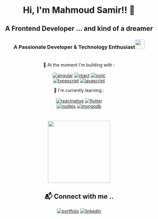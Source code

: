 
<h1 align="center">Hi, I'm Mahmoud Samir!! 👋</h1>
<h2 align="center">A Frontend Developer ... and kind of a dreamer</h2>
<h3 align="center">A Passionate Developer & Technology Enthusiast<img src="https://media.giphy.com/media/WUlplcMpOCEmTGBtBW/giphy.gif" width="30"></h3>


#
<div align="center">

🎢 At the moment I'm building with : <br/> <br/>
[![angular](https://img.shields.io/badge/Angular-DD0031?style=for-the-badge&logo=angular&logoColor=white)](https://github.com/msamirzayed)
[![react](https://img.shields.io/badge/React-20232A?style=for-the-badge&logo=react&logoColor=61DAFB)](https://github.com/msamirzayed)
[![ionic](https://img.shields.io/badge/Ionic-3880FF?style=for-the-badge&logo=ionic&logoColor=white)](https://github.com/msamirzayed)
<br/>
[![typescript](https://img.shields.io/badge/TypeScript-007ACC?style=for-the-badge&logo=typescript&logoColor=white)](https://github.com/msamirzayed)
[![javascript](https://img.shields.io/badge/JavaScript-323330?style=for-the-badge&logo=javascript&logoColor=F7DF1E)](https://github.com/msamirzayed)

🌱 I'm currently learning : <br/> <br/>
[![reactnative](https://img.shields.io/badge/React_Native-20232A?style=for-the-badge&logo=react&logoColor=61DAFB)](https://github.com/msamirzayed)
[![flutter](https://img.shields.io/badge/Flutter-20232A?style=for-the-badge&logo=flutter&logoColor=61DAFB)](https://github.com/msamirzayed)
<br/>
[![nodejs](https://img.shields.io/badge/Node.js-339933?style=for-the-badge&logo=nodedotjs&logoColor=white)](https://github.com/msamirzayed)
[![mongodb](https://img.shields.io/badge/MongoDB-4EA94B?style=for-the-badge&logo=mongodb&logoColor=white)](https://github.com/msamirzayed)
#
<img src="https://media.giphy.com/media/xUPGcjKy4Agbb6d928/giphy.gif" width="200"> <br/>
## 📬 Connect with me .. <br/>
[![portfolio](https://img.shields.io/badge/website-000000?style=for-the-badge&logo=About.me&logoColor=white)](https://msamirzayed.github.io/portfolio/)
[![linkedin](https://img.shields.io/badge/linkedin-0A66C2?style=for-the-badge&logo=linkedin&logoColor=white)](https://www.linkedin.com/in/mahmoud-samir01/)
</div>











